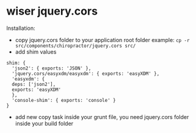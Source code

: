 wiser jquery.cors
=================

Installation:

* copy jquery.cors folder to your application root folder
  example:
  `cp -r src/components/chiropractor/jquery.cors src/`
* add shim values
```
shim: {
  'json2': { exports: 'JSON' },
  'jquery.cors/easyxdm/easyxdm': { exports: 'easyXDM' },
  'easyxdm': {
  deps: ['json2'],
  exports: 'easyXDM'
  },
  'console-shim': { exports: 'console' }
}
```
* add new copy task inside your grunt file, you need jquery.cors folder
  inside your build folder
